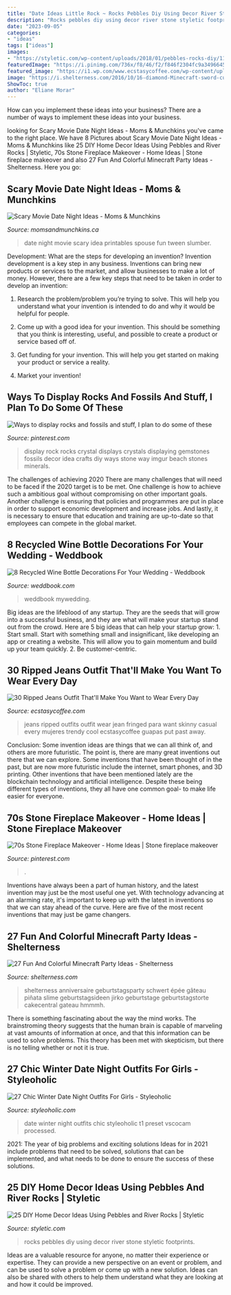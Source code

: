 ```yaml
---
title: "Date Ideas Little Rock ~ Rocks Pebbles Diy Using Decor River Stone Styletic Footprints"
description: "Rocks pebbles diy using decor river stone styletic footprints"
date: "2023-09-05"
categories:
- "ideas"
tags: ["ideas"]
images:
- "https://styletic.com/wp-content/uploads/2018/01/pebbles-rocks-diy/11-pebbles-rocks-diy-ideas-tutorials.jpg"
featuredImage: "https://i.pinimg.com/736x/f8/46/f2/f846f2304fc9a3496645c50f9a6f8c59.jpg"
featured_image: "https://i1.wp.com/www.ecstasycoffee.com/wp-content/uploads/2016/09/Outfits-with-Ripped-Jeans-2.jpg"
image: "https://i.shelterness.com/2016/10/16-diamond-Minecraft-sword-cupcakes.jpg"
ShowToc: true
author: "Eliane Morar"
---
```



How can you implement these ideas into your business?
There are a number of ways to implement these ideas into your business.

	

		
looking for Scary Movie Date Night Ideas - Moms &amp; Munchkins you've came to the right place. We have 8 Pictures about Scary Movie Date Night Ideas - Moms &amp; Munchkins like 25 DIY Home Decor Ideas Using Pebbles and River Rocks | Styletic, 70s Stone Fireplace Makeover - Home Ideas | Stone fireplace makeover and also 27 Fun And Colorful Minecraft Party Ideas - Shelterness. Here you go:
		
    
## Scary Movie Date Night Ideas - Moms &amp; Munchkins

<img loading=lazy src="http://www.momsandmunchkins.ca/wp-content/uploads/2015/03/scary-movie-date-night-printables-1.jpg" onerror="this.onerror=null;this.src='https://tse4.mm.bing.net/th?id=OIP.WSwlVzckJU_SNi3GYcgdmgHaKZ&amp;pid=15.1';" alt="Scary Movie Date Night Ideas - Moms &amp; Munchkins">

_Source: momsandmunchkins.ca_

>date night movie scary idea printables spouse fun tween slumber. 

	

Development: What are the steps for developing an invention?
Invention development is a key step in any business. Inventions can bring new products or services to the market, and allow businesses to make a lot of money. However, there are a few key steps that need to be taken in order to develop an invention:
1. Research the problem/problem you’re trying to solve. This will help you understand what your invention is intended to do and why it would be helpful for people.

2. Come up with a good idea for your invention. This should be something that you think is interesting, useful, and possible to create a product or service based off of.

3. Get funding for your invention. This will help you get started on making your product or service a reality.

4. Market your invention!

    
## Ways To Display Rocks And Fossils And Stuff, I Plan To Do Some Of These

<img loading=lazy src="https://i.pinimg.com/736x/f8/46/f2/f846f2304fc9a3496645c50f9a6f8c59.jpg" onerror="this.onerror=null;this.src='https://tse1.mm.bing.net/th?id=OIP.lMjewfXBo_Xf4UlmaVt7qAHaHa&amp;pid=15.1';" alt="Ways to display rocks and fossils and stuff, I plan to do some of these">

_Source: pinterest.com_

>display rock rocks crystal displays crystals displaying gemstones fossils decor idea crafts diy ways stone way imgur beach stones minerals. 

	

The challenges of achieving 2020
There are many challenges that will need to be faced if the 2020 target is to be met. One challenge is how to achieve such a ambitious goal without compromising on other important goals. Another challenge is ensuring that policies and programmes are put in place in order to support economic development and increase jobs. And lastly, it is necessary to ensure that education and training are up-to-date so that employees can compete in the global market.

    
## 8 Recycled Wine Bottle Decorations For Your Wedding - Weddbook

<img loading=lazy src="http://s3.weddbook.com/t1/2/1/5/2151829/8-recycled-wine-bottle-decorations-for-your-wedding.jpg" onerror="this.onerror=null;this.src='https://tse4.mm.bing.net/th?id=OIP.TTYlS1iJpU32QgsQkn9fNQHaJ3&amp;pid=15.1';" alt="8 Recycled Wine Bottle Decorations For Your Wedding - Weddbook">

_Source: weddbook.com_

>weddbook mywedding. 

	

Big ideas are the lifeblood of any startup. They are the seeds that will grow into a successful business, and they are what will make your startup stand out from the crowd. Here are 5 big ideas that can help your startup grow: 1. Start small. Start with something small and insignificant, like developing an app or creating a website. This will allow you to gain momentum and build up your team quickly. 2. Be customer-centric.

    
## 30 Ripped Jeans Outfit That&#039;ll Make You Want To Wear Every Day

<img loading=lazy src="https://i1.wp.com/www.ecstasycoffee.com/wp-content/uploads/2016/09/Outfits-with-Ripped-Jeans-2.jpg" onerror="this.onerror=null;this.src='https://tse1.mm.bing.net/th?id=OIP.H4_UFqeMR8nCanra5IfqwQHaLS&amp;pid=15.1';" alt="30 Ripped Jeans Outfit That&#039;ll Make You Want to Wear Every Day">

_Source: ecstasycoffee.com_

>jeans ripped outfits outfit wear jean fringed para want skinny casual every mujeres trendy cool ecstasycoffee guapas put past away. 

	

Conclusion: Some invention ideas are things that we can all think of, and others are more futuristic. The point is, there are many great inventions out there that we can explore.
Some inventions that have been thought of in the past, but are now more futuristic include the internet, smart phones, and 3D printing. Other inventions that have been mentioned lately are the blockchain technology and artificial intelligence. Despite these being different types of inventions, they all have one common goal- to make life easier for everyone.

    
## 70s Stone Fireplace Makeover - Home Ideas | Stone Fireplace Makeover

<img loading=lazy src="https://i.pinimg.com/736x/d7/0b/ad/d70badc2e5aff11c47327799b58621b0.jpg" onerror="this.onerror=null;this.src='https://tse1.mm.bing.net/th?id=OIP.mWlaj159yXbYV7FLuQcCmgHaLG&amp;pid=15.1';" alt="70s Stone Fireplace Makeover - Home Ideas | Stone fireplace makeover">

_Source: pinterest.com_

>. 

	

Inventions have always been a part of human history, and the latest invention may just be the most useful one yet. With technology advancing at an alarming rate, it's important to keep up with the latest in inventions so that we can stay ahead of the curve. Here are five of the most recent inventions that may just be game changers.

    
## 27 Fun And Colorful Minecraft Party Ideas - Shelterness

<img loading=lazy src="https://i.shelterness.com/2016/10/16-diamond-Minecraft-sword-cupcakes.jpg" onerror="this.onerror=null;this.src='https://tse4.mm.bing.net/th?id=OIP.Ov7Y8p0PxrDRGrr-EsmgBQHaJ4&amp;pid=15.1';" alt="27 Fun And Colorful Minecraft Party Ideas - Shelterness">

_Source: shelterness.com_

>shelterness anniversaire geburtstagsparty schwert épée gâteau piñata slime geburtstagsideen jirko geburtstage geburtstagstorte cakecentral gateau hmmmh. 

	

There is something fascinating about the way the mind works. The brainstroming theory suggests that the human brain is capable of marveling at vast amounts of information at once, and that this information can be used to solve problems. This theory has been met with skepticism, but there is no telling whether or not it is true.

    
## 27 Chic Winter Date Night Outfits For Girls - Styleoholic

<img loading=lazy src="http://i.styleoholic.com/2016/01/chic-winter-date-night-outfits-for-girls-14.jpg" onerror="this.onerror=null;this.src='https://tse1.mm.bing.net/th?id=OIP.DQ7ErT1wsZ29q0q1NWK2hgHaLH&amp;pid=15.1';" alt="27 Chic Winter Date Night Outfits For Girls - Styleoholic">

_Source: styleoholic.com_

>date winter night outfits chic styleoholic t1 preset vscocam processed. 

	

2021: The year of big problems and exciting solutions
Ideas for in 2021 include problems that need to be solved, solutions that can be implemented, and what needs to be done to ensure the success of these solutions.

    
## 25 DIY Home Decor Ideas Using Pebbles And River Rocks | Styletic

<img loading=lazy src="https://styletic.com/wp-content/uploads/2018/01/pebbles-rocks-diy/11-pebbles-rocks-diy-ideas-tutorials.jpg" onerror="this.onerror=null;this.src='https://tse3.mm.bing.net/th?id=OIP.nikbYhCZ-_n2SO_o2iqbHAHaZc&amp;pid=15.1';" alt="25 DIY Home Decor Ideas Using Pebbles and River Rocks | Styletic">

_Source: styletic.com_

>rocks pebbles diy using decor river stone styletic footprints. 

	

Ideas are a valuable resource for anyone, no matter their experience or expertise. They can provide a new perspective on an event or problem, and can be used to solve a problem or come up with a new solution. Ideas can also be shared with others to help them understand what they are looking at and how it could be improved.

